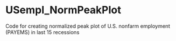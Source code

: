 # USempl_NormPeakPlot
Code for creating normalized peak plot of U.S. nonfarm employment (PAYEMS) in last 15 recessions
